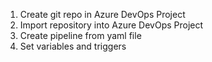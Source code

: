 1. Create git repo in Azure DevOps Project 
2. Import repository into Azure DevOps Project
4. Create pipeline from yaml file 
5. Set variables and triggers  
